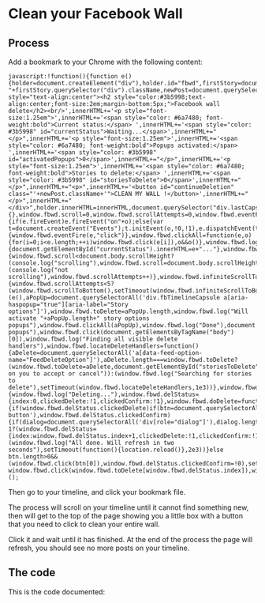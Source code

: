 Clean your Facebook Wall
=============

## Process

Add a bookmark to your Chrome with the following content:

    javascript:!function(){function e(){holder=document.createElement("div"),holder.id="fbwd",firstStory=document.querySelector("div.lastCapsule").nextSibling,holder.className=firstStory.className+" "+firstStory.querySelector("div").className,newPost=document.querySelector("div.timelineUnitContainer").querySelector('button[type="submit"]'),innerHTML='<div style="text-align:center"><h2 style="color:#3b5998;text-align:center;font-size:2em;margin-bottom:5px;">Facebook wall delete</h2><br/>',innerHTML+='<p style="font-size:1.25em">',innerHTML+='<span style="color: #6a7480; font-weight:bold">Current status:</span> ',innerHTML+='<span style="color: #3b5998" id="currentStatus">Waiting...</span>',innerHTML+="</p>",innerHTML+='<p style="font-size:1.25em">',innerHTML+='<span style="color: #6a7480; font-weight:bold">Popups activated:</span> ',innerHTML+='<span style="color: #3b5998" id="activatedPopups">0</span>',innerHTML+="</p>",innerHTML+='<p style="font-size:1.25em">',innerHTML+='<span style="color: #6a7480; font-weight:bold">Stories to delete:</span> ',innerHTML+='<span style="color: #3b5998" id="storiesToDelete">0</span>',innerHTML+="</p>",innerHTML+="<p>",innerHTML+='<button id="continueDeletion" class="'+newPost.className+'">CLEAN MY WALL !</button>',innerHTML+="</p>",innerHTML+="</div>",holder.innerHTML=innerHTML,document.querySelector("div.lastCapsule").appendChild(holder)}window.fbwd={},window.fbwd.scroll=0,window.fbwd.scrollAttempts=0,window.fbwd.eventFire=function(e,o){if(e.fireEvent)e.fireEvent("on"+o);else{var t=document.createEvent("Events");t.initEvent(o,!0,!1),e.dispatchEvent(t)}},window.fbwd.click=function(e){window.fbwd.eventFire(e,"click")},window.fbwd.clickAll=function(e,o){for(i=0;i<e.length;++i)window.fbwd.click(e[i]),o&&o()},window.fbwd.log=function(e){document.getElementById("currentStatus").innerHTML=e+"..."},window.fbwd.scrollToBottom=function(){window.fbwd.scroll<document.body.scrollHeight?(console.log("scrolling"),window.fbwd.scroll=document.body.scrollHeight,window.fbwd.scrollAttempts=0,window.scrollTo(0,document.body.scrollHeight)):(console.log("not scrolling"),window.fbwd.scrollAttempts++)},window.fbwd.infiniteScrollToBottom=function(){window.fbwd.scrollAttempts<5?(window.fbwd.scrollToBottom(),setTimeout(window.fbwd.infiniteScrollToBottom,500)):(e(),aPopUp=document.querySelectorAll('div.fbTimelineCapsule a[aria-haspopup="true"][aria-label="Story options"]'),window.fbwd.toDelete=aPopUp.length,window.fbwd.log("Will activate "+aPopUp.length+" story options popups"),window.fbwd.clickAll(aPopUp),window.fbwd.log("Done"),document.getElementById("activatedPopups").innerHTML=aPopUp.length,window.fbwd.log("Discarding popups"),window.fbwd.click(document.getElementsByTagName("body")[0]),window.fbwd.log("Finding all visible delete handlers"),window.fbwd.locateDeleteHandlers=function(){aDelete=document.querySelectorAll('a[data-feed-option-name="FeedDeleteOption"]'),aDelete.length===window.fbwd.toDelete?(window.fbwd.toDelete=aDelete,document.getElementById("storiesToDelete").innerHTML=aDelete.length,window.fbwd.log("Waiting on you to accept or cancel")):(window.fbwd.log("Searching for stories to delete"),setTimeout(window.fbwd.locateDeleteHandlers,1e3))},window.fbwd.locateDeleteHandlers(),document.getElementById("continueDeletion").onclick=window.fbwd.continueDeletion)},window.fbwd.continueDeletion=function(){window.fbwd.log("Deleting..."),window.fbwd.delStatus={index:0,clickedDelete:!1,clickedConfirm:!1},window.fbwd.doDelete=function(){if(window.fbwd.delStatus.clickedDelete)if(btn=document.querySelectorAll('div[role="dialog"] button'),window.fbwd.delStatus.clickedConfirm){if(dialog=document.querySelectorAll('div[role="dialog"]'),dialog.length>0)for(i=0;i<dialog.length;i++)dialog[i].parentNode.removeChild(dialog[i]);window.fbwd.delStatus.index<window.fbwd.toDelete.length-1?(window.fbwd.delStatus={index:window.fbwd.delStatus.index+1,clickedDelete:!1,clickedConfirm:!1},setTimeout(window.fbwd.doDelete,100)):(window.fbwd.log("All done. Will refresh in two seconds"),setTimeout(function(){location.reload()},2e3))}else btn.length>0&&(window.fbwd.click(btn[0]),window.fbwd.delStatus.clickedConfirm=!0),setTimeout(window.fbwd.doDelete,100);else window.fbwd.click(window.fbwd.toDelete[window.fbwd.delStatus.index]),window.fbwd.delStatus.clickedDelete=!0,setTimeout(window.fbwd.doDelete,100)},window.fbwd.doDelete()},window.fbwd.infiniteScrollToBottom()}();
    
Then go to your timeline, and click your bookmark file.

The process will scroll on your timeline until it cannot find something new, then will get to the top of the page showing you a little box with a button that you need to click to clean your entire wall.

Click it and wait until it has finished. At the end of the process the page will refresh, you should see no more posts on your timeline.
    
## The code

This is the code documented:

